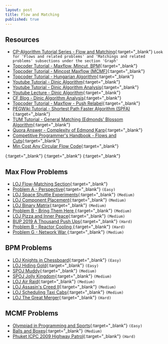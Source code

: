 ```yaml
---
layout: post
title: Flow and Matching
published: true
---
```


## Resources
- [CP-Algorithm Tutorial Series - Flow and Matching](https://cp-algorithms.com/){:target="\_blank"} `Look for 'Flows and related problems' and 'Matchings and related problems' subsections under the section 'Graph' `
- [Topcoder Tutorial - Maxflow, Mincut, BPM](https://www.topcoder.com/community/competitive-programming/tutorials/maximum-flow-section-1/){:target="\_blank"} 
- [Topcoder Tutorial - Mincost Maxflow (MCMF)](https://www.topcoder.com/community/competitive-programming/tutorials/minimum-cost-flow-part-one-key-concepts/){:target="\_blank"} 
- [Topcoder Tutorial - Hungarian Algorithm](https://www.topcoder.com/community/competitive-programming/tutorials/assignment-problem-and-hungarian-algorithm/){:target="\_blank"} 
- [Youtube Tutorial - Dinic Algorithm](https://www.youtube.com/watch?v=KpZjBoi_H6s){:target="\_blank"} 
- [Youtube Tutorial - Dinic Algorithm Analysis](https://www.youtube.com/watch?v=UMT4Nyl8JAA){:target="\_blank"} 
- [Youtube Lecture - Dinic Algorithm](https://www.youtube.com/watch?v=uM06jHdIC70&t=4220s){:target="\_blank"} 
- [CF Blog - Dinic Algorithm Analysis](https://codeforces.com/blog/entry/52077){:target="\_blank"} 
- [Topcoder Tutorial - Maxflow - Push Relabel](https://www.topcoder.com/community/competitive-programming/tutorials/maximum-flow-augmenting-path-algorithms-comparison/){:target="\_blank"} 
- [PEGWiki Tutorial - Shortest Path Faster Algorithm (SPFA)](https://wcipeg.com/wiki/Shortest_Path_Faster_Algorithm){:target="\_blank"}
- [TUM Tutorial - General Matching (Edmonds' Blossom Algorithm](https://www-m9.ma.tum.de/graph-algorithms/matchings-blossom-algorithm/index_en.html){:target="\_blank"} 
- [Quora Answer - Complexity of Edmond Karp](https://www.quora.com/Is-there-a-simple-intuitive-way-to-explain-why-the-Edmonds-Karp-max-flow-algorithm-takes-O-EV-2/answer/Tadeusz-Panda){:target="\_blank"} 
- [Competitive Programmer's Handbook - Flows and Cuts](https://raw.githubusercontent.com/baps-bgd/baps-bgd.github.io/master/_files/Competitive-Programmer%E2%80%99s-Handbook.pdf#page=191){:target="\_blank"} 
- [Min Cost Any Circular Flow Code](https://github.com/stjepang/snippets/blob/master/circulation.cpp){:target="\_blank"} 


[](){:target="\_blank"} 
[](){:target="\_blank"} 
[](){:target="\_blank"} 


## Max Flow Problems
- [LOJ Flow-Matching Section](https://lightoj.com/problems/category/flow){:target="\_blank"} 
- [Problem A - Perspective](https://codeforces.com/gym/101366){:target="\_blank"} `(Easy)`
- [LOJ Space Shuttle Experiments](https://lightoj.com/problem/space-shuttle-experiments){:target="\_blank"} `(Medium)`
- [LOJ Component Placement](https://lightoj.com/problem/component-placement){:target="\_blank"} `(Medium)`
- [LOJ Binary Matrix](https://lightoj.com/problem/binary-matrix){:target="\_blank"} `(Medium)`
- [Problem B - Bring Them Here ](https://codeforces.com/gym/101388){:target="\_blank"} `(Medium)`
- [LOJ Pizza and Inner Peace](https://lightoj.com/problem/pizza-and-inner-peace){:target="\_blank"} `(Medium)`
- [BUP 2019 A Thousand Push Ups](https://algo.codemarshal.org/contests/bup-iupc-19/problems/G){:target="\_blank"} `(Hard)`
- [Problem B - Reactor Cooling ](https://codeforces.com/gym/100199){:target="\_blank"} `(Hard)`
- [Problem G - Network War ](https://codeforces.com/gym/100204){:target="\_blank"} `(Medium)`

## BPM Problems
- [LOJ Knights in Chessboard](https://lightoj.com/problem/knights-in-chessboard-ii){:target="\_blank"} `(Easy)`
- [LOJ Hiding Gold](https://lightoj.com/problem/hiding-gold){:target="\_blank"} `(Easy)`
- [SPOJ Muddy](https://www.spoj.com/problems/MUDDY/){:target="\_blank"} `(Medium)`
- [SPOJ Jolly Kingdom](https://www.spoj.com/problems/JOLLYKINGDOM/){:target="\_blank"} `(Medium)`
- [LOJ Air Raid](https://lightoj.com/problem/air-raid){:target="\_blank"} `(Medium)`
- [LOJ Assasin's Creed II](https://lightoj.com/problem/assassin-s-creed-ii){:target="\_blank"} `(Medium)`
- [LOJ Scheduling Taxi Cabs](https://lightoj.com/problem/scheduling-taxi-cabs){:target="\_blank"} `(Medium)`
- [LOJ The Great Merger](https://lightoj.com/problem/the-great-merger){:target="\_blank"} `(Hard)`

## MCMF Problems
- [Olympiad in Programming and Sports](https://codeforces.com/problemset/problem/730/I){:target="\_blank"} `(Easy)`
- [Balls and Boxes](https://www.hackerrank.com/contests/w32/challenges/balls-and-boxes/problem){:target="\_blank"} `(Medium)`
- [Phuket ICPC 2009 Highway Patrol](https://www.spoj.com/problems/PHU09K/){:target="\_blank"} `(Hard)`



